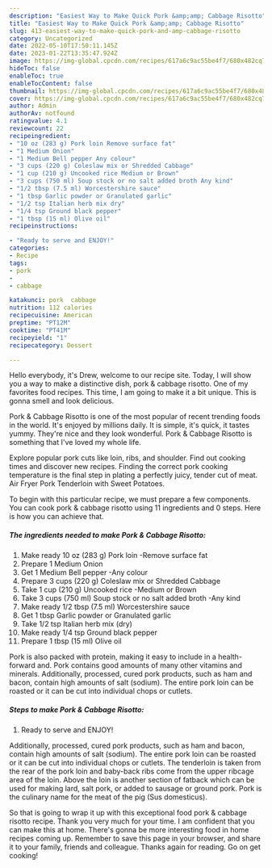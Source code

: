 ```yaml
---
description: "Easiest Way to Make Quick Pork &amp;amp; Cabbage Risotto"
title: "Easiest Way to Make Quick Pork &amp;amp; Cabbage Risotto"
slug: 413-easiest-way-to-make-quick-pork-and-amp-cabbage-risotto
category: Uncategorized
date: 2022-05-10T17:50:11.145Z
date: 2023-01-22T13:35:47.924Z
image: https://img-global.cpcdn.com/recipes/617a6c9ac55be4f7/680x482cq70/pork-cabbage-risotto-recipe-main-photo.jpg
hideToc: false
enableToc: true
enableTocContent: false
thumbnail: https://img-global.cpcdn.com/recipes/617a6c9ac55be4f7/680x482cq70/pork-cabbage-risotto-recipe-main-photo.jpg
cover: https://img-global.cpcdn.com/recipes/617a6c9ac55be4f7/680x482cq70/pork-cabbage-risotto-recipe-main-photo.jpg
author: Admin
authorAv: notfound
ratingvalue: 4.1
reviewcount: 22
recipeingredient:
- "10 oz (283 g) Pork loin Remove surface fat"
- "1 Medium Onion"
- "1 Medium Bell pepper Any colour"
- "3 cups (220 g) Coleslaw mix or Shredded Cabbage"
- "1 cup (210 g) Uncooked rice Medium or Brown"
- "3 cups (750 ml) Soup stock or no salt added broth Any kind"
- "1/2 tbsp (7.5 ml) Worcestershire sauce"
- "1 tbsp Garlic powder or Granulated garlic"
- "1/2 tsp Italian herb mix dry"
- "1/4 tsp Ground black pepper"
- "1 tbsp (15 ml) Olive oil"
recipeinstructions:

- "Ready to serve and ENJOY!"
categories:
- Recipe
tags:
- pork
- 
- cabbage

katakunci: pork  cabbage 
nutrition: 112 calories
recipecuisine: American
preptime: "PT12M"
cooktime: "PT41M"
recipeyield: "1"
recipecategory: Dessert

---
```



Hello everybody, it's Drew, welcome to our recipe site. Today, I will show you a way to make a distinctive dish, pork &amp; cabbage risotto. One of my favorites food recipes. This time, I am going to make it a bit unique. This is gonna smell and look delicious.

Pork &amp; Cabbage Risotto is one of the most popular of recent trending foods in the world. It's enjoyed by millions daily. It is simple, it's quick, it tastes yummy. They're nice and they look wonderful. Pork &amp; Cabbage Risotto is something that I've loved my whole life.

Explore popular pork cuts like loin, ribs, and shoulder. Find out cooking times and discover new recipes. Finding the correct pork cooking temperature is the final step in plating a perfectly juicy, tender cut of meat. Air Fryer Pork Tenderloin with Sweet Potatoes.


To begin with this particular recipe, we must prepare a few components. You can cook pork &amp; cabbage risotto using 11 ingredients and 0 steps. Here is how you can achieve that.

<!--inarticleads1-->

##### The ingredients needed to make Pork &amp; Cabbage Risotto:

1. Make ready 10 oz (283 g) Pork loin -Remove surface fat
1. Prepare 1 Medium Onion
1. Get 1 Medium Bell pepper -Any colour
1. Prepare 3 cups (220 g) Coleslaw mix or Shredded Cabbage
1. Take 1 cup (210 g) Uncooked rice -Medium or Brown
1. Take 3 cups (750 ml) Soup stock or no salt added broth -Any kind
1. Make ready 1/2 tbsp (7.5 ml) Worcestershire sauce
1. Get 1 tbsp Garlic powder or Granulated garlic
1. Take 1/2 tsp Italian herb mix (dry)
1. Make ready 1/4 tsp Ground black pepper
1. Prepare 1 tbsp (15 ml) Olive oil


Pork is also packed with protein, making it easy to include in a health-forward and. Pork contains good amounts of many other vitamins and minerals. Additionally, processed, cured pork products, such as ham and bacon, contain high amounts of salt (sodium). The entire pork loin can be roasted or it can be cut into individual chops or cutlets. 

<!--inarticleads2-->

##### Steps to make Pork &amp; Cabbage Risotto:


1. Ready to serve and ENJOY!

Additionally, processed, cured pork products, such as ham and bacon, contain high amounts of salt (sodium). The entire pork loin can be roasted or it can be cut into individual chops or cutlets. The tenderloin is taken from the rear of the pork loin and baby-back ribs come from the upper ribcage area of the loin. Above the loin is another section of fatback which can be used for making lard, salt pork, or added to sausage or ground pork. Pork is the culinary name for the meat of the pig (Sus domesticus). 

So that is going to wrap it up with this exceptional food pork &amp; cabbage risotto recipe. Thank you very much for your time. I am confident that you can make this at home. There's gonna be more interesting food in home recipes coming up. Remember to save this page in your browser, and share it to your family, friends and colleague. Thanks again for reading. Go on get cooking!
